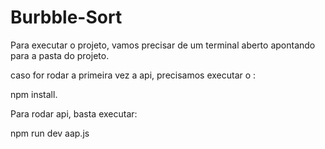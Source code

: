 # Burbble-Sort
Para executar o projeto, vamos precisar de um terminal aberto apontando para a pasta do projeto.

caso for rodar a primeira vez a api, precisamos executar o :

npm install.

Para rodar api, basta executar:

npm run dev aap.js

